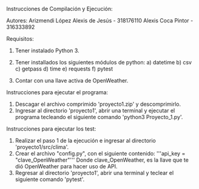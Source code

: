 Instrucciones de Compilación y Ejecución:

Autores: 
   Arizmendi López Alexis de Jesús - 318176110
   Alexis Coca Pintor - 316333892

Requisitos:
1) Tener instalado Python 3.
2) Tener installados los siguientes módulos de python:
      a) datetime
      b) csv
      c) getpass
      d) time
      e) requests
      f) pytest

3) Contar con una llave activa de OpenWeather.

Instrucciones para ejecutar el programa:
1) Descagar el archivo comprimido 'proyecto1.zip' y descomprimirlo.
2) Ingresar al directorio 'proyecto1', abrir una terminal y ejecutar el programa 
   tecleando el siguiente comando 'python3 Proyecto_1.py'.

Instrucciones para ejecutar los test:
1) Realizar el paso 1 de la ejecución e ingresar al directorio 'proyecto1/src/clima'.
2) Crear el archivo "config.py", con el siguiente contenido:
   '''api_key = "clave_OpenWeather"'''
   Donde clave_OpenWeather, es la llave que te dió OpenWeather para hacer uso de
   API.
3) Regresar al directorio 'proyecto1', abrir una terminal y teclear el siguiente 
   comando 'pytest'.

